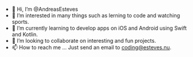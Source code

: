 - 👋 Hi, I’m @AndreasEsteves
- 👀 I’m interested in many things such as lerning to code and watching sports.
- 🌱 I’m currently learning to develop apps on iOS and Android using Swift and Kotlin.
- 💞️ I’m looking to collaborate on interesting and fun projects.
- 📫 How to reach me ... Just send an email to coding@esteves.nu.

<!---
AndreasEsteves/AndreasEsteves is a ✨ special ✨ repository because its `README.md` (this file) appears on your GitHub profile.
You can click the Preview link to take a look at your changes.
--->
